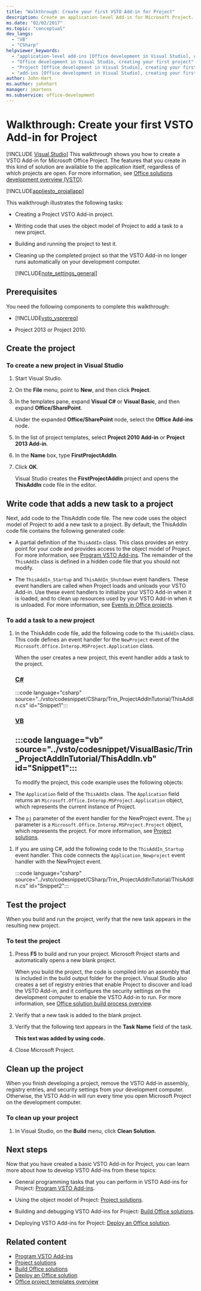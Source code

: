 ```yaml
---
title: "Walkthrough: Create your first VSTO Add-in for Project"
description: Create an application-level Add-in for Microsoft Project. This feature is available to the application itself, regardless of which projects are open.
ms.date: "02/02/2017"
ms.topic: "conceptual"
dev_langs:
  - "VB"
  - "CSharp"
helpviewer_keywords:
  - "application-level add-ins [Office development in Visual Studio], creating your first project"
  - "Office development in Visual Studio, creating your first project"
  - "Project [Office development in Visual Studio], creating your first project"
  - "add-ins [Office development in Visual Studio], creating your first project"
author: John-Hart
ms.author: johnhart
manager: jmartens
ms.subservice: office-development
---
```

# Walkthrough: Create your first VSTO Add-in for Project

 [!INCLUDE [Visual Studio](~/includes/applies-to-version/vs-windows-only.md)]
  This walkthrough shows you how to create a VSTO Add-in for Microsoft Office Project. The features that you create in this kind of solution are available to the application itself, regardless of which projects are open. For more information, see [Office solutions development overview &#40;VSTO&#41;](../vsto/office-solutions-development-overview-vsto.md).

 [!INCLUDE[appliesto_projallapp](../vsto/includes/appliesto-projallapp-md.md)]

 This walkthrough illustrates the following tasks:

- Creating a Project VSTO Add-in project.

- Writing code that uses the object model of Project to add a task to a new project.

- Building and running the project to test it.

- Cleaning up the completed project so that the VSTO Add-in no longer runs automatically on your development computer.

  [!INCLUDE[note_settings_general](../sharepoint/includes/note-settings-general-md.md)]

## Prerequisites
 You need the following components to complete this walkthrough:

- [!INCLUDE[vsto_vsprereq](../vsto/includes/vsto-vsprereq-md.md)]

-  Project 2013  or Project 2010.

## Create the project

### To create a new project in Visual Studio

1. Start Visual Studio.

2. On the **File** menu, point to **New**, and then click **Project**.

3. In the templates pane, expand **Visual C#** or **Visual Basic**, and then expand **Office/SharePoint**.

4. Under the expanded **Office/SharePoint** node, select the **Office Add-ins** node.

5. In the list of project templates, select **Project 2010 Add-in** or **Project 2013 Add-in**.

6. In the **Name** box, type **FirstProjectAddIn**.

7. Click **OK**.

     Visual Studio creates the **FirstProjectAddIn** project and opens the **ThisAddIn** code file in the editor.

## Write code that adds a new task to a project
 Next, add code to the ThisAddIn code file. The new code uses the object model of Project to add a new task to a project. By default, the ThisAddIn code file contains the following generated code:

- A partial definition of the `ThisAddIn` class. This class provides an entry point for your code and provides access to the object model of Project. For more information, see [Program VSTO Add-ins](../vsto/programming-vsto-add-ins.md). The remainder of the `ThisAddIn` class is defined in a hidden code file that you should not modify.

- The `ThisAddIn_Startup` and `ThisAddIn_Shutdown` event handlers. These event handlers are called when Project loads and unloads your VSTO Add-in. Use these event handlers to initialize your VSTO Add-in when it is loaded, and to clean up resources used by your VSTO Add-in when it is unloaded. For more information, see [Events in Office projects](../vsto/events-in-office-projects.md).

### To add a task to a new project

1. In the ThisAddIn code file, add the following code to the `ThisAddIn` class. This code defines an event handler for the `NewProject` event of the `Microsoft.Office.Interop.MSProject.Application` class.

    When the user creates a new project, this event handler adds a task to the project.

    ### [C#](#tab/csharp)
    :::code language="csharp" source="../vsto/codesnippet/CSharp/Trin_ProjectAddInTutorial/ThisAddIn.cs" id="Snippet1":::

    ### [VB](#tab/vb)
    :::code language="vb" source="../vsto/codesnippet/VisualBasic/Trin_ProjectAddInTutorial/ThisAddIn.vb" id="Snippet1":::
    ---

   To modify the project, this code example uses the following objects:

- The `Application` field of the `ThisAddIn` class. The `Application` field returns an `Microsoft.Office.Interop.MSProject.Application` object, which represents the current instance of Project.

- The `pj` parameter of the event handler for the NewProject event. The `pj` parameter is a `Microsoft.Office.Interop.MSProject.Project` object, which represents the project. For more information, see [Project solutions](../vsto/project-solutions.md).

1. If you are using C#, add the following code to the `ThisAddIn_Startup` event handler. This code connects the `Application_Newproject` event handler with the NewProject event.

     :::code language="csharp" source="../vsto/codesnippet/CSharp/Trin_ProjectAddInTutorial/ThisAddIn.cs" id="Snippet2":::

## Test the project
 When you build and run the project, verify that the new task appears in the resulting new project.

### To test the project

1. Press **F5** to build and run your project. Microsoft Project starts and automatically opens a new blank project.

     When you build the project, the code is compiled into an assembly that is included in the build output folder for the project. Visual Studio also creates a set of registry entries that enable Project to discover and load the VSTO Add-in, and it configures the security settings on the development computer to enable the VSTO Add-in to run. For more information, see [Office solution build process overview](/previous-versions/visualstudio/visual-studio-2010/h2c9cdc0(v=vs.100)).

2. Verify that a new task is added to the blank project.

3. Verify that the following text appears in the **Task Name** field of the task.

     **This text was added by using code.**

4. Close Microsoft Project.

## Clean up the project
 When you finish developing a project, remove the VSTO Add-in assembly, registry entries, and security settings from your development computer. Otherwise, the VSTO Add-in will run every time you open Microsoft Project on the development computer.

### To clean up your project

1. In Visual Studio, on the **Build** menu, click **Clean Solution**.

## Next steps
 Now that you have created a basic VSTO Add-in for Project, you can learn more about how to develop VSTO Add-ins from these topics:

- General programming tasks that you can perform in VSTO Add-ins for Project: [Program VSTO Add-ins](../vsto/programming-vsto-add-ins.md).

- Using the object model of Project: [Project solutions](../vsto/project-solutions.md).

- Building and debugging VSTO Add-ins for Project: [Build Office solutions](../vsto/building-office-solutions.md).

- Deploying VSTO Add-ins for Project: [Deploy an Office solution](../vsto/deploying-an-office-solution.md).

## Related content
- [Program VSTO Add-ins](../vsto/programming-vsto-add-ins.md)
- [Project solutions](../vsto/project-solutions.md)
- [Build Office solutions](../vsto/building-office-solutions.md)
- [Deploy an Office solution](../vsto/deploying-an-office-solution.md)
- [Office project templates overview](../vsto/office-project-templates-overview.md)
